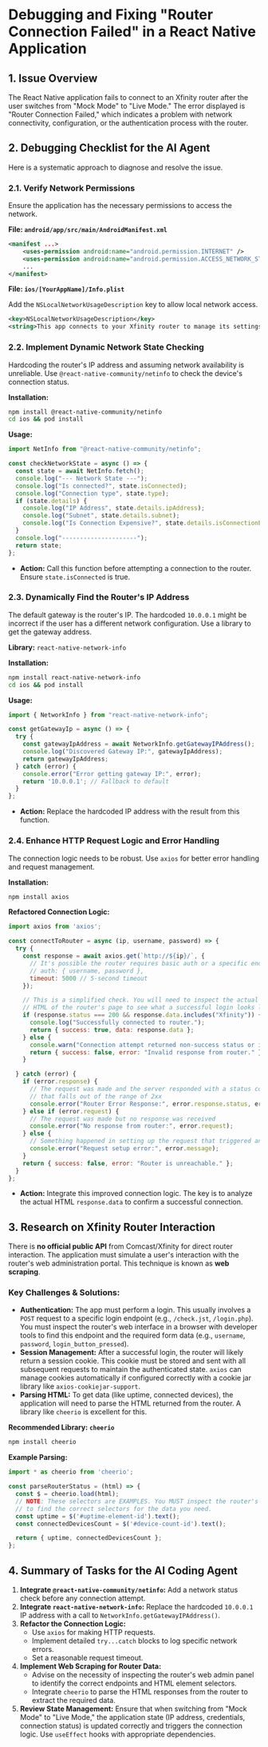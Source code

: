 # Debugging and Fixing "Router Connection Failed" in a React Native Application

## 1. Issue Overview

The React Native application fails to connect to an Xfinity router after the user switches from "Mock Mode" to "Live Mode." The error displayed is "Router Connection Failed," which indicates a problem with network connectivity, configuration, or the authentication process with the router.

## 2. Debugging Checklist for the AI Agent

Here is a systematic approach to diagnose and resolve the issue.

### 2.1. Verify Network Permissions

Ensure the application has the necessary permissions to access the network.

**File: `android/app/src/main/AndroidManifest.xml`**

```xml
<manifest ...>
    <uses-permission android:name="android.permission.INTERNET" />
    <uses-permission android:name="android.permission.ACCESS_NETWORK_STATE" />
    ...
</manifest>
```

**File: `ios/[YourAppName]/Info.plist`**

Add the `NSLocalNetworkUsageDescription` key to allow local network access.

```xml
<key>NSLocalNetworkUsageDescription</key>
<string>This app connects to your Xfinity router to manage its settings.</string>
```

### 2.2. Implement Dynamic Network State Checking

Hardcoding the router's IP address and assuming network availability is unreliable. Use `@react-native-community/netinfo` to check the device's connection status.

**Installation:**
```bash
npm install @react-native-community/netinfo
cd ios && pod install
```

**Usage:**
```javascript
import NetInfo from "@react-native-community/netinfo";

const checkNetworkState = async () => {
  const state = await NetInfo.fetch();
  console.log("--- Network State ---");
  console.log("Is connected?", state.isConnected);
  console.log("Connection type", state.type);
  if (state.details) {
    console.log("IP Address", state.details.ipAddress);
    console.log("Subnet", state.details.subnet);
    console.log("Is Connection Expensive?", state.details.isConnectionExpensive);
  }
  console.log("---------------------");
  return state;
};
```
* **Action:** Call this function before attempting a connection to the router. Ensure `state.isConnected` is true.

### 2.3. Dynamically Find the Router's IP Address

The default gateway is the router's IP. The hardcoded `10.0.0.1` might be incorrect if the user has a different network configuration. Use a library to get the gateway address.

**Library:** `react-native-network-info`

**Installation:**
```bash
npm install react-native-network-info
cd ios && pod install
```

**Usage:**
```javascript
import { NetworkInfo } from "react-native-network-info";

const getGatewayIp = async () => {
  try {
    const gatewayIpAddress = await NetworkInfo.getGatewayIPAddress();
    console.log("Discovered Gateway IP:", gatewayIpAddress);
    return gatewayIpAddress;
  } catch (error) {
    console.error("Error getting gateway IP:", error);
    return '10.0.0.1'; // Fallback to default
  }
};
```
* **Action:** Replace the hardcoded IP address with the result from this function.

### 2.4. Enhance HTTP Request Logic and Error Handling

The connection logic needs to be robust. Use `axios` for better error handling and request management.

**Installation:**
```bash
npm install axios
```

**Refactored Connection Logic:**
```javascript
import axios from 'axios';

const connectToRouter = async (ip, username, password) => {
  try {
    const response = await axios.get(`http://${ip}/`, {
      // It's possible the router requires basic auth or a specific endpoint for login
      // auth: { username, password }, 
      timeout: 5000 // 5-second timeout
    });

    // This is a simplified check. You will need to inspect the actual
    // HTML of the router's page to see what a successful login looks like.
    if (response.status === 200 && response.data.includes("Xfinity")) {
      console.log("Successfully connected to router.");
      return { success: true, data: response.data };
    } else {
      console.warn("Connection attempt returned non-success status or invalid data.");
      return { success: false, error: "Invalid response from router." };
    }

  } catch (error) {
    if (error.response) {
      // The request was made and the server responded with a status code
      // that falls out of the range of 2xx
      console.error("Router Error Response:", error.response.status, error.response.data);
    } else if (error.request) {
      // The request was made but no response was received
      console.error("No response from router:", error.request);
    } else {
      // Something happened in setting up the request that triggered an Error
      console.error("Request setup error:", error.message);
    }
    return { success: false, error: "Router is unreachable." };
  }
};
```
* **Action:** Integrate this improved connection logic. The key is to analyze the actual HTML `response.data` to confirm a successful connection.

## 3. Research on Xfinity Router Interaction

There is **no official public API** from Comcast/Xfinity for direct router interaction. The application must simulate a user's interaction with the router's web administration portal. This technique is known as **web scraping**.

### Key Challenges & Solutions:

* **Authentication:** The app must perform a login. This usually involves a `POST` request to a specific login endpoint (e.g., `/check.jst`, `/login.php`). You must inspect the router's web interface in a browser with developer tools to find this endpoint and the required form data (e.g., `username`, `password`, `login_button_pressed`).
* **Session Management:** After a successful login, the router will likely return a session cookie. This cookie must be stored and sent with all subsequent requests to maintain the authenticated state. `axios` can manage cookies automatically if configured correctly with a cookie jar library like `axios-cookiejar-support`.
* **Parsing HTML:** To get data (like uptime, connected devices), the application will need to parse the HTML returned from the router. A library like `cheerio` is excellent for this.

**Recommended Library: `cheerio`**
```bash
npm install cheerio
```

**Example Parsing:**
```javascript
import * as cheerio from 'cheerio';

const parseRouterStatus = (html) => {
  const $ = cheerio.load(html);
  // NOTE: These selectors are EXAMPLES. You MUST inspect the router's HTML
  // to find the correct selectors for the data you need.
  const uptime = $('#uptime-element-id').text();
  const connectedDevicesCount = $('#device-count-id').text();

  return { uptime, connectedDevicesCount };
};
```

## 4. Summary of Tasks for the AI Coding Agent

1.  **Integrate `@react-native-community/netinfo`:** Add a network status check before any connection attempt.
2.  **Integrate `react-native-network-info`:** Replace the hardcoded `10.0.0.1` IP address with a call to `NetworkInfo.getGatewayIPAddress()`.
3.  **Refactor the Connection Logic:**
    * Use `axios` for making HTTP requests.
    * Implement detailed `try...catch` blocks to log specific network errors.
    * Set a reasonable request timeout.
4.  **Implement Web Scraping for Router Data:**
    * Advise on the necessity of inspecting the router's web admin panel to identify the correct endpoints and HTML element selectors.
    * Integrate `cheerio` to parse the HTML responses from the router to extract the required data.
5.  **Review State Management:** Ensure that when switching from "Mock Mode" to "Live Mode," the application state (IP address, credentials, connection status) is updated correctly and triggers the connection logic. Use `useEffect` hooks with appropriate dependencies.